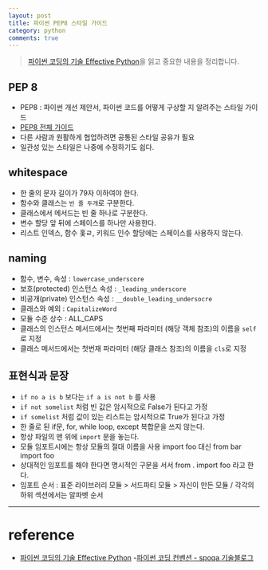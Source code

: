 ```yaml
---
layout: post
title: 파이썬 PEP8 스타일 가이드
category: python
comments: true
---
```

> [파이썬 코딩의 기술 Effective Python](http://www.gilbut.co.kr/book/bookView.aspx?bookcode=BN001430)을 읽고 중요한 내용을 정리합니다.

## PEP 8
- PEP8 : 파이썬 개선 제안서, 파이썬 코드를 어떻게 구상할 지 알려주는 스타일 가이드
- [PEP8 전체 가이드](https://www.python.org/dev/peps/pep-0008/)
- 다른 사람과 원활하게 협업하려면 공통된 스타일 공유가 필요
- 일관성 있는 스타일은 나중에 수정하기도 쉽다.

## whitespace
- 한 줄의 문자 길이가 79자 이하여야 한다.
- 함수와 클래스는 `빈 줄 두개`로 구분한다.
- 클래스에서 메서드는 빈 줄 하나로 구분한다.
- 변수 할당 앞 뒤에 스페이스를 하나만 사용한다.
- 리스트 인덱스, 함수 홏ㄹ, 키워드 인수 할당에는 스페이스를 사용하지 않는다.


## naming
- 함수, 변수, 속성 : `lowercase_underscore`
- 보호(protected) 인스턴스 속성 : `_leading_underscore`
- 비공개(private) 인스턴스 속성 : `__double_leading_undersocre`
- 클래스와 예외 : `CapitalizeWord`
- 모듈 수준 상수 : ALL_CAPS
- 클래스의 인스턴스 메서드에서는 첫번째 파라미터 (해당 객체 참조)의 이름을 `self`로 지정
- 클래스 메서드에서는 첫번재 파라미터 (해당 클래스 참조)의 이름을 `cls`로 지정

## 표현식과 문장
- `if no a is b` 보다는 `if a is not b` 를 사용
- `if not somelist` 처럼 빈 값은 암시적으로 False가 된다고 가정
- `if somelist` 처럼 값이 있는 리스트는 암시적으로 True가 된다고 가정
- 한 줄로 된 if문, for, while loop, except 복합문을 쓰지 않는다.
- 항상 파일의 맨 위에 `import` 문을 놓는다.
- 모듈 임포트시에는 항상 모듈의 절대 이름을 사용 import foo 대신 from bar import foo
- 상대적인 임포트를 해야 한다면 명시적인 구문을 서서 from . import foo 라고 한다.
- 임포트 순서 : 표준 라이브러리 모듈 > 서드파티 모듈 > 자신이 만든 모듈 / 각각의 하위 섹션에서는 알파벳 순서

---
# reference
- [파이썬 코딩의 기술 Effective Python](http://www.gilbut.co.kr/book/bookView.aspx?bookcode=BN001430)
-[파이썬 코딩 컨벤션 - spoqa 기술블로그](https://spoqa.github.io/2012/08/03/about-python-coding-convention.html)
